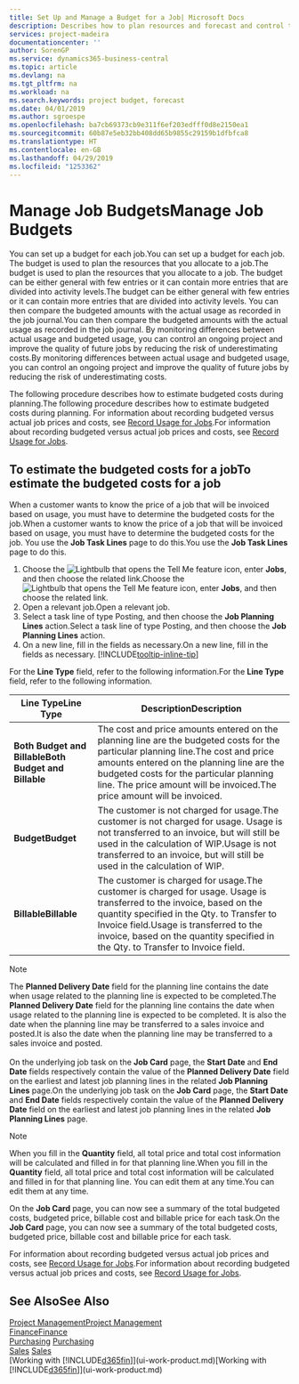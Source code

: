 ```yaml
---
title: Set Up and Manage a Budget for a Job| Microsoft Docs
description: Describes how to plan resources and forecast and control the costs of a project by setting up a budget for each job.
services: project-madeira
documentationcenter: ''
author: SorenGP
ms.service: dynamics365-business-central
ms.topic: article
ms.devlang: na
ms.tgt_pltfrm: na
ms.workload: na
ms.search.keywords: project budget, forecast
ms.date: 04/01/2019
ms.author: sgroespe
ms.openlocfilehash: ba7cb69373cb9e311f6ef203edfff0d8e2150ea1
ms.sourcegitcommit: 60b87e5eb32bb408dd65b9855c29159b1dfbfca8
ms.translationtype: HT
ms.contentlocale: en-GB
ms.lasthandoff: 04/29/2019
ms.locfileid: "1253362"
---
```

# <a name="manage-job-budgets"></a><span data-ttu-id="d12f6-103">Manage Job Budgets</span><span class="sxs-lookup"><span data-stu-id="d12f6-103">Manage Job Budgets</span></span>
<span data-ttu-id="d12f6-104">You can set up a budget for each job.</span><span class="sxs-lookup"><span data-stu-id="d12f6-104">You can set up a budget for each job.</span></span> <span data-ttu-id="d12f6-105">The budget is used to plan the resources that you allocate to a job.</span><span class="sxs-lookup"><span data-stu-id="d12f6-105">The budget is used to plan the resources that you allocate to a job.</span></span> <span data-ttu-id="d12f6-106">The budget can be either general with few entries or it can contain more entries that are divided into activity levels.</span><span class="sxs-lookup"><span data-stu-id="d12f6-106">The budget can be either general with few entries or it can contain more entries that are divided into activity levels.</span></span> <span data-ttu-id="d12f6-107">You can then compare the budgeted amounts with the actual usage as recorded in the job journal.</span><span class="sxs-lookup"><span data-stu-id="d12f6-107">You can then compare the budgeted amounts with the actual usage as recorded in the job journal.</span></span> <span data-ttu-id="d12f6-108">By monitoring differences between actual usage and budgeted usage, you can control an ongoing project and improve the quality of future jobs by reducing the risk of underestimating costs.</span><span class="sxs-lookup"><span data-stu-id="d12f6-108">By monitoring differences between actual usage and budgeted usage, you can control an ongoing project and improve the quality of future jobs by reducing the risk of underestimating costs.</span></span>

<span data-ttu-id="d12f6-109">The following procedure describes how to estimate budgeted costs during planning.</span><span class="sxs-lookup"><span data-stu-id="d12f6-109">The following procedure describes how to estimate budgeted costs during planning.</span></span> <span data-ttu-id="d12f6-110">For information about recording budgeted versus actual job prices and costs, see [Record Usage for Jobs](projects-how-record-job-usage.md).</span><span class="sxs-lookup"><span data-stu-id="d12f6-110">For information about recording budgeted versus actual job prices and costs, see [Record Usage for Jobs](projects-how-record-job-usage.md).</span></span>  

## <a name="JobBudgetCosts"></a> <span data-ttu-id="d12f6-111">To estimate the budgeted costs for a job</span><span class="sxs-lookup"><span data-stu-id="d12f6-111">To estimate the budgeted costs for a job</span></span>
<span data-ttu-id="d12f6-112">When a customer wants to know the price of a job that will be invoiced based on usage, you must have to determine the budgeted costs for the job.</span><span class="sxs-lookup"><span data-stu-id="d12f6-112">When a customer wants to know the price of a job that will be invoiced based on usage, you must have to determine the budgeted costs for the job.</span></span> <span data-ttu-id="d12f6-113">You use the **Job Task Lines** page to do this.</span><span class="sxs-lookup"><span data-stu-id="d12f6-113">You use the **Job Task Lines** page to do this.</span></span>

1. <span data-ttu-id="d12f6-114">Choose the ![Lightbulb that opens the Tell Me feature](media/ui-search/search_small.png "Tell me what you want to do") icon, enter **Jobs**, and then choose the related link.</span><span class="sxs-lookup"><span data-stu-id="d12f6-114">Choose the ![Lightbulb that opens the Tell Me feature](media/ui-search/search_small.png "Tell me what you want to do") icon, enter **Jobs**, and then choose the related link.</span></span>  
2. <span data-ttu-id="d12f6-115">Open a relevant job.</span><span class="sxs-lookup"><span data-stu-id="d12f6-115">Open a relevant job.</span></span>
3. <span data-ttu-id="d12f6-116">Select a task line of type Posting, and then choose the **Job Planning Lines** action.</span><span class="sxs-lookup"><span data-stu-id="d12f6-116">Select a task line of type Posting, and then choose the **Job Planning Lines** action.</span></span>
4. <span data-ttu-id="d12f6-117">On a new line, fill in the fields as necessary.</span><span class="sxs-lookup"><span data-stu-id="d12f6-117">On a new line, fill in the fields as necessary.</span></span> [!INCLUDE[tooltip-inline-tip](includes/tooltip-inline-tip_md.md)]   

<span data-ttu-id="d12f6-118">For the **Line Type** field, refer to the following information.</span><span class="sxs-lookup"><span data-stu-id="d12f6-118">For the **Line Type** field, refer to the following information.</span></span>  

| <span data-ttu-id="d12f6-119">Line Type</span><span class="sxs-lookup"><span data-stu-id="d12f6-119">Line Type</span></span> | <span data-ttu-id="d12f6-120">Description</span><span class="sxs-lookup"><span data-stu-id="d12f6-120">Description</span></span> |
| --- | --- |
| <span data-ttu-id="d12f6-121">**Both Budget and Billable**</span><span class="sxs-lookup"><span data-stu-id="d12f6-121">**Both Budget and Billable**</span></span> |<span data-ttu-id="d12f6-122">The cost and price amounts entered on the planning line are the budgeted costs for the particular planning line.</span><span class="sxs-lookup"><span data-stu-id="d12f6-122">The cost and price amounts entered on the planning line are the budgeted costs for the particular planning line.</span></span> <span data-ttu-id="d12f6-123">The price amount will be invoiced.</span><span class="sxs-lookup"><span data-stu-id="d12f6-123">The price amount will be invoiced.</span></span> |
| <span data-ttu-id="d12f6-124">**Budget**</span><span class="sxs-lookup"><span data-stu-id="d12f6-124">**Budget**</span></span> |<span data-ttu-id="d12f6-125">The customer is not charged for usage.</span><span class="sxs-lookup"><span data-stu-id="d12f6-125">The customer is not charged for usage.</span></span> <span data-ttu-id="d12f6-126">Usage is not transferred to an invoice, but will still be used in the calculation of WIP.</span><span class="sxs-lookup"><span data-stu-id="d12f6-126">Usage is not transferred to an invoice, but will still be used in the calculation of WIP.</span></span> |
| <span data-ttu-id="d12f6-127">**Billable**</span><span class="sxs-lookup"><span data-stu-id="d12f6-127">**Billable**</span></span> |<span data-ttu-id="d12f6-128">The customer is charged for usage.</span><span class="sxs-lookup"><span data-stu-id="d12f6-128">The customer is charged for usage.</span></span> <span data-ttu-id="d12f6-129">Usage is transferred to the invoice, based on the quantity specified in the Qty. to Transfer to Invoice field.</span><span class="sxs-lookup"><span data-stu-id="d12f6-129">Usage is transferred to the invoice, based on the quantity specified in the Qty. to Transfer to Invoice field.</span></span> |

> [!NOTE]  
> <span data-ttu-id="d12f6-130">The **Planned Delivery Date** field for the planning line contains the date when usage related to the planning line is expected to be completed.</span><span class="sxs-lookup"><span data-stu-id="d12f6-130">The **Planned Delivery Date** field for the planning line contains the date when usage related to the planning line is expected to be completed.</span></span> <span data-ttu-id="d12f6-131">It is also the date when the planning line may be transferred to a sales invoice and posted.</span><span class="sxs-lookup"><span data-stu-id="d12f6-131">It is also the date when the planning line may be transferred to a sales invoice and posted.</span></span> <br /><br /> <span data-ttu-id="d12f6-132">On the underlying job task on the **Job Card** page, the **Start Date** and **End Date** fields respectively contain the value of the **Planned Delivery Date** field on the earliest and latest job planning lines in the related **Job Planning Lines** page.</span><span class="sxs-lookup"><span data-stu-id="d12f6-132">On the underlying job task on the **Job Card** page, the **Start Date** and **End Date** fields respectively contain the value of the **Planned Delivery Date** field on the earliest and latest job planning lines in the related **Job Planning Lines** page.</span></span>

> [!NOTE]  
>   <span data-ttu-id="d12f6-133">When you fill in the **Quantity** field, all total price and total cost information will be calculated and filled in for that planning line.</span><span class="sxs-lookup"><span data-stu-id="d12f6-133">When you fill in the **Quantity** field, all total price and total cost information will be calculated and filled in for that planning line.</span></span> <span data-ttu-id="d12f6-134">You can edit them at any time.</span><span class="sxs-lookup"><span data-stu-id="d12f6-134">You can edit them at any time.</span></span>

<span data-ttu-id="d12f6-135">On the **Job Card** page, you can now see a summary of the total budgeted costs, budgeted price, billable cost and billable price for each task.</span><span class="sxs-lookup"><span data-stu-id="d12f6-135">On the **Job Card** page, you can now see a summary of the total budgeted costs, budgeted price, billable cost and billable price for each task.</span></span>

<span data-ttu-id="d12f6-136">For information about recording budgeted versus actual job prices and costs, see [Record Usage for Jobs](projects-how-record-job-usage.md).</span><span class="sxs-lookup"><span data-stu-id="d12f6-136">For information about recording budgeted versus actual job prices and costs, see [Record Usage for Jobs](projects-how-record-job-usage.md).</span></span>

## <a name="see-also"></a><span data-ttu-id="d12f6-137">See Also</span><span class="sxs-lookup"><span data-stu-id="d12f6-137">See Also</span></span>
[<span data-ttu-id="d12f6-138">Project Management</span><span class="sxs-lookup"><span data-stu-id="d12f6-138">Project Management</span></span>](projects-manage-projects.md)  
[<span data-ttu-id="d12f6-139">Finance</span><span class="sxs-lookup"><span data-stu-id="d12f6-139">Finance</span></span>](finance.md)  
<span data-ttu-id="d12f6-140">[Purchasing](purchasing-manage-purchasing.md)       </span><span class="sxs-lookup"><span data-stu-id="d12f6-140">[Purchasing](purchasing-manage-purchasing.md)       </span></span>  
<span data-ttu-id="d12f6-141">[Sales](sales-manage-sales.md)    </span><span class="sxs-lookup"><span data-stu-id="d12f6-141">[Sales](sales-manage-sales.md)    </span></span>  
<span data-ttu-id="d12f6-142">[Working with [!INCLUDE[d365fin](includes/d365fin_md.md)]](ui-work-product.md)</span><span class="sxs-lookup"><span data-stu-id="d12f6-142">[Working with [!INCLUDE[d365fin](includes/d365fin_md.md)]](ui-work-product.md)</span></span>  
